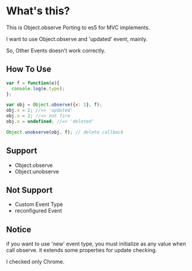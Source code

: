 # What's this?

This is Object.observe Porting to es5 for MVC implements.

I want to use Object.observe and 'updated' event, mainly.

So, Other Events doesn't work correctly.


## How To Use

```javascript
var f = function(e){
  console.log(e.type);
};

var obj = Object.observe({x: 1}, f);
obj.x = 2; //=> 'updated'
obj.x = 2; //=> not fire
obj.x = undefined; //=> 'deleted'

Object.unobserve(obj, f); // delete callback
```


## Support

- Object.observe
- Object.unobserve

## Not Support

- Custom Event Type
- reconfigured Event

## Notice

if you want to use 'new' event type,
you must initialize as any value when call observe.
it extends some properties for update checking.


I checked only Chrome.
